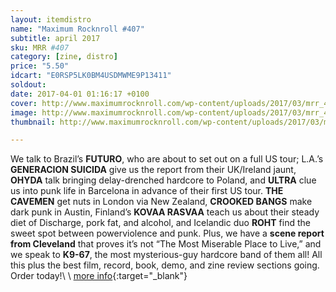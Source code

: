 ```yaml
---
layout: itemdistro
name: "Maximum Rocknroll #407"
subtitle: april 2017
sku: MRR #407
category: [zine, distro]
price: "5.50"
idcart: "E0RSP5LK0BM4USDMWME9P13411"
soldout:
date: 2017-04-01 01:16:17 +0100
cover: http://www.maximumrocknroll.com/wp-content/uploads/2017/03/mrr_407_cvr.jpg
image: http://www.maximumrocknroll.com/wp-content/uploads/2017/03/mrr_407_cvr.jpg
thumbnail: http://www.maximumrocknroll.com/wp-content/uploads/2017/03/mrr_407_cvr.jpg

---
```


We talk to Brazil’s **FUTURO**, who are about to set out on a full US tour; L.A.’s **GENERACION SUICIDA** give us the report from their UK/Ireland jaunt, **OHYDA** talk bringing delay-drenched hardcore to Poland, and **ULTRA** clue us into punk life in Barcelona in advance of their first US tour. **THE CAVEMEN** get nuts in London via New Zealand, **CROOKED BANGS** make dark punk in Austin, Finland’s **KOVAA RASVAA** teach us about their steady diet of Discharge, pork fat, and alcohol, and Icelandic duo **ROHT** find the sweet spot between powerviolence and punk. Plus, we have a **scene report from Cleveland** that proves it’s not “The Most Miserable Place to Live,” and we speak to **K9-67**, the most mysterious-guy hardcore band of them all! All this plus the best film, record, book, demo, and zine review sections going. Order today!\\
\\
[more info](http://www.maximumrocknroll.com){:target="_blank"}